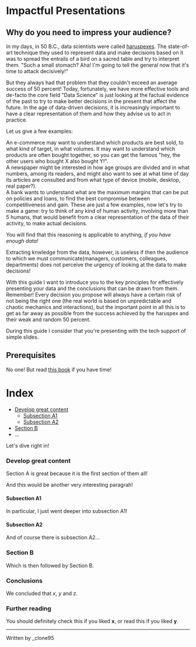 # Impactful Presentations

## Why do you need to impress your audience?

In my days, in 50 B.C., data scientists were called [haruspexes](https://en.wikipedia.org/wiki/Haruspex). 
The state-of-art technique they used to represent data and make decisions based on it was to spread the 
entrails of a bird on a sacred table and try to interpret them. 
"Such a small stomach? Aha! I'm going to tell the general now that it's time to attack decisively!"

But they always had that problem that they couldn't exceed an average success of 50 percent!
Today, fortunately, we have more effective tools and de-facto the core field "Data Science" is just looking at the factual evidence of the past to try to make better decisions in the present that affect the future. In the age of data-driven decisions, it is increasingly important to have a clear representation of them and how they advise us to act in practice. 

Let us give a few examples:

An e-commerce may want to understand which products are best sold, to what kind of target, in what volumes. 
It may want to understand which products are often bought together, so you can 
get the famous "hey, the other users who bought X also bought Y!".\
A newspaper might be interested in how age groups are divided and in what numbers, among its readers, 
and might also want to see at what time of day its articles are consulted and from what type of device (mobile, desktop, real paper?).\
A bank wants to understand what are the maximum margins that can be put on policies and loans, to find 
the best compromise between competitiveness and gain. These are just a few examples, now let's try to make a game:
try to think of any kind of human activity, involving more than 5 humans, that would benefit from a clear representation
of the data of their activity, to make actual decisions. 

You will find that this reasoning is applicable to anything, _if you have enough data!_

Extracting knwledge from the data, however, is useless if then the audience 
to which we must communicate(managers, customers, colleagues, departments) 
does not perceive the urgency of looking at the data to make decisions!

With this guide I want to introduce you to the key principles for effectively presenting your data and the conclusions
that can be drawn from them. Remember! Every decision you propose will always have a certain risk of not being the right one 
(the real world is based on unpredictable and chaotic mechanics and interactions), but the important point in all this is to 
get as far away as possible from the success achieved by the haruspex and their weak and random 50 percent.

During this guide I consider that you're presenting with the tech support of simple slides.

## Prerequisites
No one! But read [this book](https://www.amazon.it/Pyramid-Principle-BarbaraMinto/dp/0273710516) if you have time!

# Index
 - [Develop great content](#Develop-great-content)
   - [Subsection A1](#subsection-a1)
   - [Subsection A2](#subsection-a2)
 - [Section B](#section-b)
 - ...
 
Let's dive right in!
 
### Develop great content

Section A is great because it is the first section of them all!

And this would be another very interesting paragrah!
 
#### Subsection A1
In particular, I just went deeper into subsection A1!

#### Subsection A2
And of course there is subsection A2...

### Section B
Which is then followed by Section B.

### Conclusions
We concluded that _x_, _y_ and _z_.

### Further reading
You should definitely check this if you liked **x**, or read this if you liked **y**.

----
Written by _clone95
